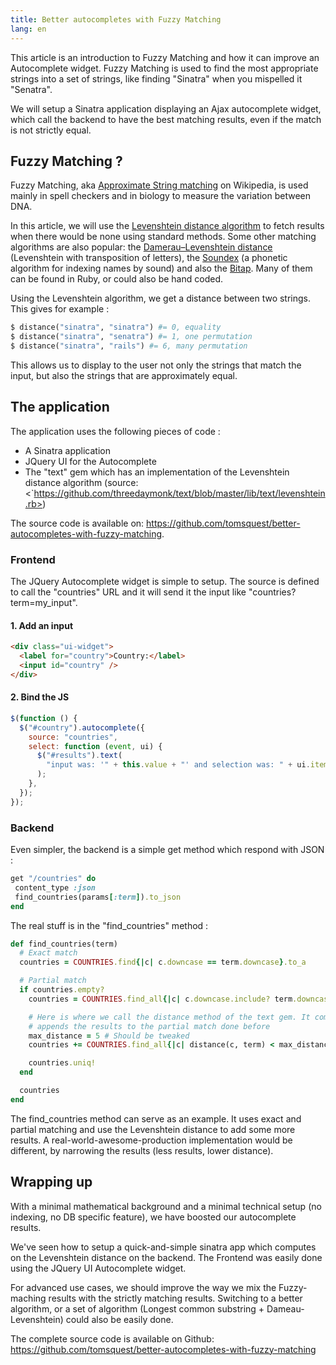 ```yaml
---
title: Better autocompletes with Fuzzy Matching
lang: en
---
```


This article is an introduction to Fuzzy Matching and how it can improve an Autocomplete widget. Fuzzy Matching is used to find the most appropriate strings into a set of strings, like finding "Sinatra" when you mispelled it "Senatra".

We will setup a Sinatra application displaying an Ajax autocomplete widget, which call the backend to have the best matching results, even if the match is not strictly equal.

## Fuzzy Matching ?

Fuzzy Matching, aka [Approximate String matching](https://secure.wikimedia.org/wikipedia/en/wiki/Approximate_string_matching) on Wikipedia, is used mainly in spell checkers and in biology to measure the variation between DNA.

In this article, we will use the [Levenshtein distance algorithm](https://secure.wikimedia.org/wikipedia/en/wiki/Levenshtein_distance) to fetch results when there would be none using standard methods. Some other matching algorithms are also popular: the [Damerau–Levenshtein distance](https://secure.wikimedia.org/wikipedia/en/wiki/Damerau%E2%80%93Levenshtein_distance) (Levenshtein with transposition of letters), the [Soundex](https://secure.wikimedia.org/wikipedia/en/wiki/Soundex) (a phonetic algorithm for indexing names by sound) and also the [Bitap](https://secure.wikimedia.org/wikipedia/en/wiki/Bitap_algorithm). Many of them can be found in Ruby, or could also be hand coded.

Using the Levenshtein algorithm, we get a distance between two strings. This gives for example :

```ruby
$ distance("sinatra", "sinatra") #= 0, equality
$ distance("sinatra", "senatra") #= 1, one permutation
$ distance("sinatra", "rails") #= 6, many permutation
```

This allows us to display to the user not only the strings that match the input, but also the strings that are approximately equal.

## The application

The application uses the following pieces of code :

- A Sinatra application
- JQuery UI for the Autocomplete
- The "text" gem which has an implementation of the Levenshtein distance algorithm (source: <`https://github.com/threedaymonk/text/blob/master/lib/text/levenshtein.rb>)

The source code is available on: <https://github.com/tomsquest/better-autocompletes-with-fuzzy-matching>.

### Frontend

The JQuery Autocomplete widget is simple to setup. The source is defined to call the "countries" URL and it will send it the input like "countries?term=my_input".

#### 1. Add an input

```html
<div class="ui-widget">
  <label for="country">Country:</label>
  <input id="country" />
</div>
```

#### 2. Bind the JS

```javascript
$(function () {
  $("#country").autocomplete({
    source: "countries",
    select: function (event, ui) {
      $("#results").text(
        "input was: '" + this.value + "' and selection was: " + ui.item.value,
      );
    },
  });
});
```

### Backend

Even simpler, the backend is a simple get method which respond with JSON :

```ruby
get "/countries" do
 content_type :json
 find_countries(params[:term]).to_json
end
```

The real stuff is in the "find_countries" method :

```ruby
def find_countries(term)
  # Exact match
  countries = COUNTRIES.find{|c| c.downcase == term.downcase}.to_a

  # Partial match
  if countries.empty?
    countries = COUNTRIES.find_all{|c| c.downcase.include? term.downcase }

    # Here is where we call the distance method of the text gem. It computes the Levenshtein distance and
    # appends the results to the partial match done before
    max_distance = 5 # Should be tweaked
    countries += COUNTRIES.find_all{|c| distance(c, term) < max_distance}.sort_by{|c| distance(c, term) }

    countries.uniq!
  end

  countries
end
```

The find_countries method can serve as an example. It uses exact and partial matching and use the Levenshtein distance to add some more results. A real-world-awesome-production implementation would be different, by narrowing the results (less results, lower distance).

## Wrapping up

With a minimal mathematical background and a minimal technical setup (no indexing, no DB specific feature), we have boosted our autocomplete results.

We've seen how to setup a quick-and-simple sinatra app which computes on the Levenshtein distance on the backend. The Frontend was easily done using the JQuery UI Autocomplete widget.

For advanced use cases, we should improve the way we mix the Fuzzy-maching results with the strictly matching results. Switching to a better algorithm, or a set of algorithm (Longest common substring + Dameau-Levenshtein) could also be easily done.

The complete source code is available on Github: <https://github.com/tomsquest/better-autocompletes-with-fuzzy-matching>
